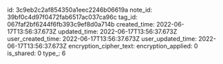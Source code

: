 id: 3c9eb2c2af854350a1eec2246b06619a
note_id: 39bf0c4d97f0472fab6517ac037ca96c
tag_id: 067faf2bf6244f6fb393c9ef8d0a714b
created_time: 2022-06-17T13:56:37.673Z
updated_time: 2022-06-17T13:56:37.673Z
user_created_time: 2022-06-17T13:56:37.673Z
user_updated_time: 2022-06-17T13:56:37.673Z
encryption_cipher_text: 
encryption_applied: 0
is_shared: 0
type_: 6